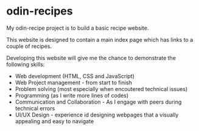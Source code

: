 # odin-recipes
My odin-recipe project is to build a basic recipe website.

This website is designed to contain a main index page which has links to a couple of recipes.

Developing this website will give me the chance to demonstrate the following skills:
* Web development (HTML, CSS and JavaScript)
* Web Project management - from start to finish
* Problem solving (most especially when encoutered technical issues)
* Programming (as I write more lines of codes)
* Communication and Collaboration - As I engage with peers during technical errors
* UI/UX Design - experience id designing webpages that a visually appealing and easy to navigate

